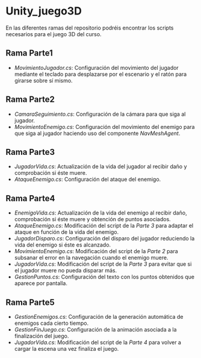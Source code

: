 # Unity_juego3D
En las diferentes ramas del repositorio podréis encontrar los scripts necesarios para el juego 3D del curso. 
## Rama Parte1

+ _MovimientoJugador.cs_: Configuración del movimiento del jugador mediante el teclado para desplazarse por el escenario y el ratón para girarse sobre sí mismo.
## Rama Parte2

+ _CamaraSeguimiento.cs_: Configuración de la cámara para que siga al jugador.
+ _MovimientoEnemigo.cs_: Configuración del movimiento del enemigo para que siga al jugador haciendo uso del componente  _NavMeshAgent_.
## Rama Parte3

+ _JugadorVida.cs_: Actualización de la vida del jugador al recibir daño y comprobación si éste muere.
+ _AtaqueEnemigo.cs_: Configuración del ataque del enemigo.
## Rama Parte4

+ _EnemigoVida.cs_: Actualización de la vida del enemigo al recibir daño, comprobación si éste muere y obtención de puntos asociados.
+ _AtaqueEnemigo.cs_: Modificación del script de la _Parte 3_ para adaptar el ataque en función de la vida del enemigo.
+ _JugadorDisparo.cs_: Configuración del disparo del jugador reduciendo la vida del enemigo si éste es alcanzado.
+ _MovimientoEnemigo.cs_: Modificación del script de la _Parte 2_ para subsanar el error en la navegación cuando el enemigo muere.
+ _JugadorVida.cs_: Modificación del script de la _Parte 3_ para evitar que si el jugador muere no pueda disparar más.
+ _GestionPuntos.cs_: Configuración del texto con los puntos obtenidos que aparece por pantalla.
## Rama Parte5

+ _GestionEnemigos.cs_: Configuración de la generación automática de enemigos cada cierto tiempo.
+ _GestionFinJuego.cs_: Configuración de la animación asociada a la finalización del juego.
+ _JugadorVida.cs_: Modificación del script de la _Parte 4_ para volver a cargar la escena una vez finaliza el juego.
